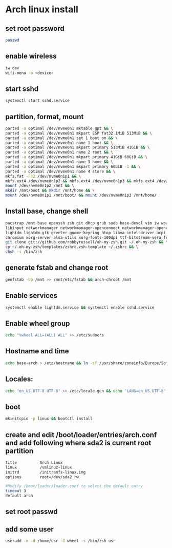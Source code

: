 # Arch linux install
## set root password
```bash
passwd
```
## enable wireless
```bash
iw dev
wifi-menu -o <device>
```
## start sshd
```bash
systemctl start sshd.service
```

## partition, format, mount
```bash
parted -a optimal /dev/nvme0n1 mktable gpt && \
parted -a optimal /dev/nvme0n1 mkpart ESP fat32 1MiB 513MiB && \
parted -a optimal /dev/nvme0n1 set 1 boot on && \
parted -a optimal /dev/nvme0n1 name 1 boot && \
parted -a optimal /dev/nvme0n1 mkpart primary 513MiB 41GiB && \
parted -a optimal /dev/nvme0n1 name 2 root && \
parted -a optimal /dev/nvme0n1 mkpart primary 41GiB 60GiB && \
parted -a optimal /dev/nvme0n1 name 3 home && \
parted -a optimal /dev/nvme0n1 mkpart primary 60GiB -1 && \
parted -a optimal /dev/nvme0n1 name 4 store && \
mkfs.fat -F32 /dev/nvme0n1p1 && \
mkfs.ext4 /dev/nvme0n1p2 && mkfs.ext4 /dev/nvme0n1p3 && mkfs.ext4 /dev/nvme0n1p4 && \
mount /dev/nvme0n1p2 /mnt && \
mkdir /mnt/boot && mkdir /mnt/home && \
mount /dev/nvme0n1p1 /mnt/boot/ && mount /dev/nvme0n1p3 /mnt/home/
```

## Install base, change shell
```bash
pacstrap /mnt base openssh zsh git dhcp grub sudo base-devel vim iw wpa_supplicant dialog dhcpd i3 clipmenu rofi curl \
libinput networkmanager networkmanager-openconnect networkmanager-openvpn networkmanager-pptp networkmanager-vpnc \
lightdm lightdm-gtk-greeter gnome-keyring htop libva-intel-driver acpi alsa-tools tlp zip p7zip \
chromium xorg-server alsa-utils xorg-fonts-100dpi ttf-bitstream-vera freetype2 xorg-fonts-type1 network-manager-applet && \
git clone git://github.com/robbyrussell/oh-my-zsh.git ~/.oh-my-zsh && \
cp ~/.oh-my-zsh/templates/zshrc.zsh-template ~/.zshrc && \
chsh -s /bin/zsh
```
## generate fstab and change root
```bash
genfstab -Up /mnt >> /mnt/etc/fstab && arch-chroot /mnt
```
## Enable services
```bash
systemctl enable lightdm.service && systemctl enable sshd.service
```
## Enable wheel group
```bash
echo "%wheel ALL=(ALL) ALL" >> /etc/sudoers
```

## Hostname and time
```bash
echo base-arch > /etc/hostname && ln -sf /usr/share/zoneinfo/Europe/Sofia /etc/localtime
```

## Locales:
```bash
echo "en_US.UTF-8 UTF-8" >> /etc/locale.gen && echo "LANG=en_US.UTF-8" >> /etc/locale.conf && echo "LC_COLLATE=C" >> /etc/locale.conf && echo "LC_TIME=en_US.UTF-8" >> /etc/locale.conf && echo "LC_MESSAGES=C" >> /etc/locale.conf && locale-gen
```
## boot
```bash
mkinitcpio -p linux && bootctl install
```

## create and edit /boot/loader/entries/arch.conf and add following where sda2 is current root partition
```bash
title          Arch Linux
linux          /vmlinuz-linux
initrd         /initramfs-linux.img
options        root=/dev/sda2 rw

#Modify /boot/loader/loader.conf to select the default entry
timeout 3
default arch
```
## set root passwd
## add some user
```bash
useradd -m -d /home/usr -G wheel -s /bin/zsh usr
```
